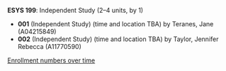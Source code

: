 **ESYS 199**: Independent Study (2–4 units, by 1)

- **001** (Independent Study) (time and location TBA) by Teranes, Jane (A04215849)
- **002** (Independent Study) (time and location TBA) by Taylor, Jennifer Rebecca (A11770590)

[Enrollment numbers over time](./ESYS199.tsv)
